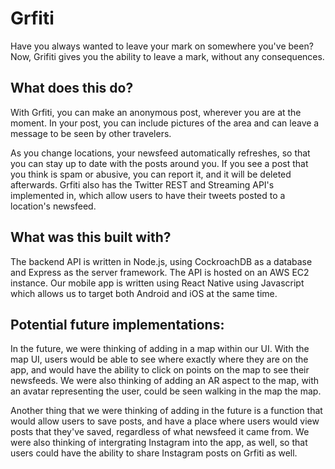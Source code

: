 # Grfiti

Have you always wanted to leave your mark on somewhere you've been? Now, Grifiti gives you the ability to leave a mark, without any consequences.

## What does this do?
 With Grfiti, you can make an anonymous post, wherever you are at the moment. In your post, you can include pictures of the area and can leave a message to be seen by other travelers. 

As you change locations, your newsfeed automatically refreshes, so that you can stay up to date with the posts around you. If you see a post that you think is spam or abusive, you can report it, and it will be deleted afterwards. Grfiti also has the Twitter REST and Streaming API's implemented in, which allow users to have their tweets posted to a location's newsfeed.

## What was this built with?

The backend API is written in Node.js, using CockroachDB as a database and Express as the server framework. The API is hosted on an AWS EC2 instance. Our mobile app is written using React Native using Javascript which allows us to target both Android and iOS at the same time.

## Potential future implementations:
In the future, we were thinking of adding in a map within our UI. With the map UI, users would be able to see where exactly where they are on the app, and would have the ability to click on points on the map to see their newsfeeds. We were also thinking of adding an AR aspect to the map, with an avatar representing the user, could be seen walking in the map the map. 

Another thing that we were thinking of adding in the future is a function that would allow users to save posts, and have a place where users would view posts that they've saved, regardless of what newsfeed it came from. We were also thinking of intergrating Instagram into the app, as well, so that users could have the ability to share Instagram posts on Grfiti as well.
